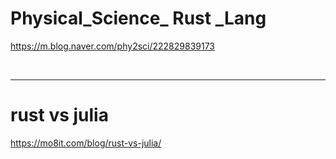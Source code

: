 # Physical_Science_ Rust _Lang

https://m.blog.naver.com/phy2sci/222829839173

<br>

<hr>


# rust vs julia

https://mo8it.com/blog/rust-vs-julia/
